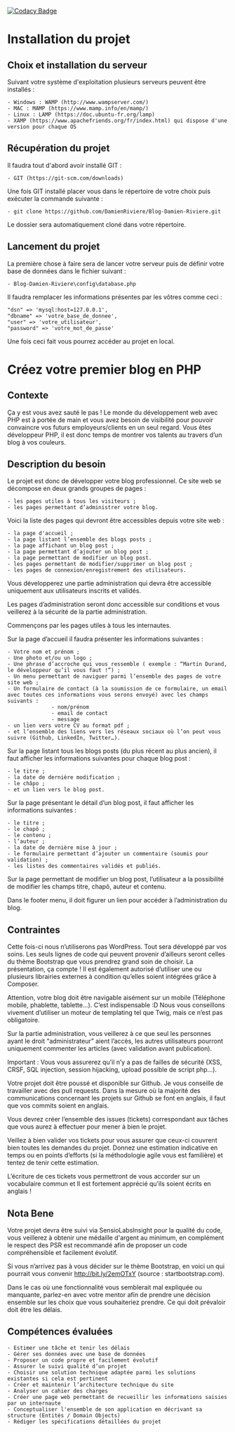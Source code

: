 [![Codacy Badge](https://api.codacy.com/project/badge/Grade/e3c19937c43a4f63ab0948f770ac6f01)](https://www.codacy.com/manual/DamienRiviere/Blog-Damien-Riviere?utm_source=github.com&amp;utm_medium=referral&amp;utm_content=DamienRiviere/Blog-Damien-Riviere&amp;utm_campaign=Badge_Grade)

# Installation du projet

## Choix et installation du serveur

Suivant votre système d'exploitation plusieurs serveurs peuvent être installés :

    - Windows : WAMP (http://www.wampserver.com/)
    - MAC : MAMP (https://www.mamp.info/en/mamp/)
    - Linux : LAMP (https://doc.ubuntu-fr.org/lamp)
    - XAMP (https://www.apachefriends.org/fr/index.html) qui dispose d'une version pour chaque OS 

## Récupération du projet

Il faudra tout d'abord avoir installé GIT :

    - GIT (https://git-scm.com/downloads) 
    
Une fois GIT installé placer vous dans le répertoire de votre choix puis exécuter la commande suivante :

    - git clone https://github.com/DamienRiviere/Blog-Damien-Riviere.git
    
Le dossier sera automatiquement cloné dans votre répertoire.

## Lancement du projet

La première chose à faire sera de lancer votre serveur puis de définir votre base de données dans le fichier suivant :

    - Blog-Damien-Riviere\config\database.php
    
Il faudra remplacer les informations présentes par les vôtres comme ceci : 

    "dsn" => 'mysql:host=127.0.0.1',
    "dbname" => 'votre_base_de_donnee',
    "user" => 'votre_utilisateur',
    "password" => 'votre_mot_de_passe'
        
Une fois ceci fait vous pourrez accéder au projet en local.

# Créez votre premier blog en PHP

## Contexte

Ça y est vous avez sauté le pas ! Le monde du développement web avec PHP est à portée de main et vous avez besoin de visibilité pour pouvoir convaincre vos futurs employeurs/clients en un seul regard. Vous êtes développeur PHP, il est donc temps de montrer vos talents au travers d’un blog à vos couleurs.

## Description du besoin

Le projet est donc de développer votre blog professionnel. Ce site web se décompose en deux grands groupes de pages :

    - les pages utiles à tous les visiteurs ;
    - les pages permettant d’administrer votre blog.

Voici la liste des pages qui devront être accessibles depuis votre site web :

    - la page d'accueil ;
    - la page listant l’ensemble des blogs posts ;
    - la page affichant un blog post ;
    - la page permettant d’ajouter un blog post ;
    - la page permettant de modifier un blog post.
    - les pages permettant de modifier/supprimer un blog post ;
    - les pages de connexion/enregistrement des utilisateurs.

Vous développerez une partie administration qui devra être accessible uniquement aux utilisateurs inscrits et validés.

Les pages d’administration seront donc accessible sur conditions et vous veillerez à la sécurité de la partie administration.

Commençons par les pages utiles à tous les internautes.

Sur la page d’accueil il faudra présenter les informations suivantes :

    - Votre nom et prénom ;
    - Une photo et/ou un logo ;
    - Une phrase d’accroche qui vous ressemble ( exemple : “Martin Durand, le développeur qu’il vous faut !”) ;
    - Un menu permettant de naviguer parmi l’ensemble des pages de votre site web ;
    - Un formulaire de contact (à la soumission de ce formulaire, un email avec toutes ces informations vous serons envoyé) avec les champs   suivants :
                  - nom/prénom
                  - email de contact
                  - message
    - un lien vers votre CV au format pdf ;
    - et l’ensemble des liens vers les réseaux sociaux où l’on peut vous suivre (Github, LinkedIn, Twitter…).

Sur la page listant tous les blogs posts (du plus récent au plus ancien), il faut afficher les informations suivantes pour chaque blog post :

    - le titre ;
    - la date de dernière modification ;
    - le châpo ;
    - et un lien vers le blog post.

Sur la page présentant le détail d’un blog post, il faut afficher les informations suivantes :

    - le titre ;
    - le chapô ;
    - le contenu ;
    - l’auteur ;
    - la date de dernière mise à jour ;
    - le formulaire permettant d’ajouter un commentaire (soumis pour validation) ;
    - les listes des commentaires validés et publiés.

Sur la page permettant de modifier un blog post, l’utilisateur a la possibilité de modifier les champs titre, chapô, auteur et contenu.

Dans le footer menu, il doit figurer un lien pour accéder à l’administration du blog.

## Contraintes

Cette fois-ci nous n’utiliserons pas WordPress. Tout sera développé par vos soins. Les seuls lignes de code qui peuvent provenir d’ailleurs seront celles du thème Bootstrap que vous prendrez grand soin de choisir. La présentation, ça compte ! Il est également autorisé d’utiliser une ou plusieurs librairies externes à condition qu’elles soient intégrées grâce à Composer.

Attention, votre blog doit être navigable aisément sur un mobile (Téléphone mobile, phablette, tablette…). C’est indispensable :D
Nous vous conseillons vivement d’utiliser un moteur de templating tel que Twig, mais ce n’est pas obligatoire.

Sur la partie administration, vous veillerez à ce que seul les personnes ayant le droit “administrateur” aient l’accès, les autres utilisateurs pourront uniquement commenter les articles (avec validation avant publication).

Important : Vous vous assurerez qu’il n’y a pas de failles de sécurité (XSS, CRSF, SQL injection, session hijacking, upload possible de script php…).

Votre projet doit être poussé et disponible sur Github. Je vous conseille de travailler avec des pull requests. Dans la mesure où la majorité des communications concernant les projets sur Github se font en anglais, il faut que vos commits soient en anglais.

Vous devrez créer l’ensemble des issues (tickets) correspondant aux tâches que vous aurez à effectuer pour mener à bien le projet.

Veillez à bien valider vos tickets pour vous assurer que ceux-ci couvrent bien toutes les demandes du projet. Donnez une estimation indicative en temps ou en points d’efforts (si la méthodologie agile vous est familière) et tentez de tenir cette estimation.

L’écriture de ces tickets vous permettront de vous accorder sur un vocabulaire commun et Il est fortement apprécié qu’ils soient écrits en anglais !

## Nota Bene

Votre projet devra être suivi via SensioLabsInsight pour la qualité du code, vous veillerez à obtenir une médaille d'argent au minimum, en complément le respect des PSR est recommandé afin de proposer un code compréhensible et facilement évolutif.

Si vous n’arrivez pas à vous décider sur le thème Bootstrap, en voici un qui pourrait vous convenir http://bit.ly/2emOTxY (source : startbootstrap.com).

Dans le cas où une fonctionnalité vous semblerait mal expliquée ou manquante, parlez-en avec votre mentor afin de prendre une décision ensemble sur les choix que vous souhaiteriez prendre. Ce qui doit prévaloir doit être les délais.

## Compétences évaluées

    - Estimer une tâche et tenir les délais
    - Gérer ses données avec une base de données
    - Proposer un code propre et facilement évolutif
    - Assurer le suivi qualité d’un projet
    - Choisir une solution technique adaptée parmi les solutions existantes si cela est pertinent
    - Créer et maintenir l’architecture technique du site
    - Analyser un cahier des charges
    - Créer une page web permettant de recueillir les informations saisies par un internaute
    - Conceptualiser l'ensemble de son application en décrivant sa structure (Entités / Domain Objects)
    - Rédiger les spécifications détaillées du projet
